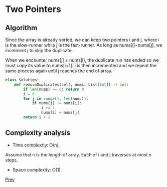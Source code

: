 # Two Pointers

## Algorithm

Since the array is already sorted, we can keep two pointers i and j, where i is the slow-runner while j is the fast-runner. As long as nums[i]=nums[j], we increment j to skip the duplicate.

When we encounter nums[j] ≠ nums[i], the duplicate run has ended so we must copy its value to nums[i+1]. i is then incremented and we repeat the same process again until j reaches the end of array.

```python
class Solution:
    def removeDuplicates(self, nums: List[int]) -> int:
        if len(nums) == 0: return 0
        i = 0
        for j in range(1, len(nums)):
            if nums[j] != nums[i]:
                i += 1
                nums[i] = nums[j]
        return i + 1
```

## Complexity analysis

* Time complextiy: O(n).

Assume that n is the length of array. Each of i and j traverses at most n steps.

* Space complexity: O(1).

[Prev](solution2.md)